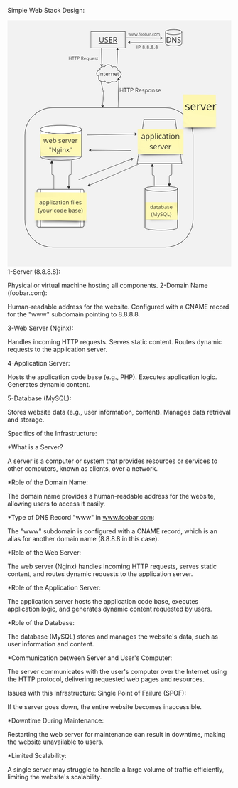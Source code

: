 Simple Web Stack Design:

![Image of a simple web stack](0-simple_web_stack.jpg)
1-Server (8.8.8.8):

Physical or virtual machine hosting all components.
2-Domain Name (foobar.com):

Human-readable address for the website.
Configured with a CNAME record for the "www" subdomain pointing to 8.8.8.8.

3-Web Server (Nginx):

Handles incoming HTTP requests.
Serves static content.
Routes dynamic requests to the application server.

4-Application Server:

Hosts the application code base (e.g., PHP).
Executes application logic.
Generates dynamic content.

5-Database (MySQL):

Stores website data (e.g., user information, content).
Manages data retrieval and storage.

Specifics of the Infrastructure:

*What is a Server?

A server is a computer or system that provides resources or services to other computers, known as clients, over a network.

*Role of the Domain Name:

The domain name provides a human-readable address for the website, allowing users to access it easily.

*Type of DNS Record "www" in www.foobar.com:

The "www" subdomain is configured with a CNAME record, which is an alias for another domain name (8.8.8.8 in this case).

*Role of the Web Server:

The web server (Nginx) handles incoming HTTP requests, serves static content, and routes dynamic requests to the application server.

*Role of the Application Server:

The application server hosts the application code base, executes application logic, and generates dynamic content requested by users.

*Role of the Database:

The database (MySQL) stores and manages the website's data, such as user information and content.

*Communication between Server and User's Computer:

The server communicates with the user's computer over the Internet using the HTTP protocol, delivering requested web pages and resources.

Issues with this Infrastructure:
Single Point of Failure (SPOF):

If the server goes down, the entire website becomes inaccessible.

*Downtime During Maintenance:

Restarting the web server for maintenance can result in downtime, making the website unavailable to users.

*Limited Scalability:

A single server may struggle to handle a large volume of traffic efficiently, limiting the website's scalability.
